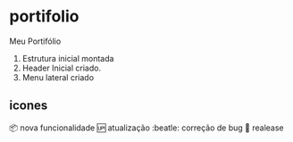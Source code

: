# portifolio
Meu Portifólio

1. Estrutura inicial montada
2. Header Inicial criado.
3. Menu lateral criado

## icones
:package: nova funcionalidade
:up: atualização
:beatle: correção de bug
:checkered_flag: realease
